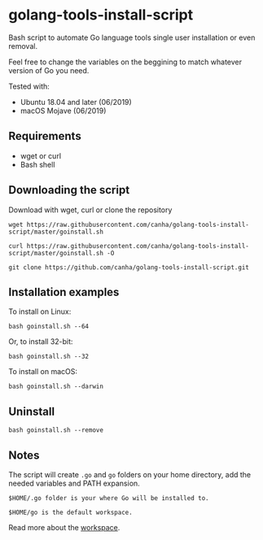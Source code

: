 # golang-tools-install-script

Bash script to automate Go language tools single user installation or even removal.

Feel free to change the variables on the beggining to match whatever version of Go you need.

Tested with:

* Ubuntu 18.04 and later (06/2019)
* macOS Mojave (06/2019)

## Requirements
* wget or curl
* Bash shell

## Downloading the script

Download with wget, curl or clone the repository

```shell
wget https://raw.githubusercontent.com/canha/golang-tools-install-script/master/goinstall.sh
```

```shell
curl https://raw.githubusercontent.com/canha/golang-tools-install-script/master/goinstall.sh -O
```

```shell
git clone https://github.com/canha/golang-tools-install-script.git
```
## Installation examples

To install on Linux:
```shell
bash goinstall.sh --64
```

  Or, to install 32-bit:

```shell
bash goinstall.sh --32
```

To install on macOS:

```shell
bash goinstall.sh --darwin
```

## Uninstall

```shell
bash goinstall.sh --remove
```

## Notes

The script will create `.go` and `go` folders on your home directory, add the needed variables and PATH expansion.

`$HOME/.go folder is your where Go will be installed to.`

`$HOME/go is the default workspace.`

Read more about the [workspace](http://golang.org/doc/code.html).

